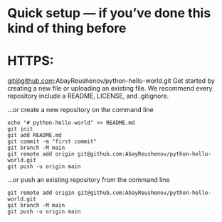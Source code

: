 # Quick setup — if you’ve done this kind of thing before
# HTTPS:
git@github.com:AbayReushenov/python-hello-world.git
Get started by creating a new file or uploading an existing file. We recommend every repository include a README, LICENSE, and .gitignore.

…or create a new repository on the command line

```
echo "# python-hello-world" >> README.md
git init
git add README.md
git commit -m "first commit"
git branch -M main
git remote add origin git@github.com:AbayReushenov/python-hello-world.git
git push -u origin main
```

…or push an existing repository from the command line

```
git remote add origin git@github.com:AbayReushenov/python-hello-world.git
git branch -M main
git push -u origin main
```
